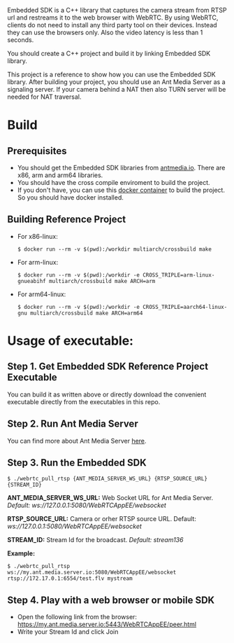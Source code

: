 Embedded SDK is a C++ library that captures the camera stream from RTSP url and restreams it to the web browser with WebRTC. 
By using WebRTC, clients do not need to install any third party tool on their devices. Instead they can use the browsers only. Also the video latency is less than 1 seconds. 

You should create a C++ project and build it by linking Embedded SDK library. 

This project is a reference to show how you can use the Embedded SDK library. After building your project, you should use an Ant Media Server as a signaling server. If your camera behind a NAT then also TURN server will be needed for NAT traversal.


# Build
## Prerequisites
- You should get the Embedded SDK libraries from [antmedia.io](https://antmedia.io). There are x86, arm and arm64 libraries.
- You should have the cross compile enviroment to build the project. 
- If you don't have, you can use this [docker container](https://github.com/multiarch/crossbuild) to build the project. So you should have docker installed.

## Building Reference Project
- For x86-linux:

  `$ docker run --rm -v $(pwd):/workdir multiarch/crossbuild make`
- For arm-linux:
  
  `$ docker run --rm -v $(pwd):/workdir -e CROSS_TRIPLE=arm-linux-gnueabihf multiarch/crossbuild make ARCH=arm`
- For arm64-linux:
  
  `$ docker run --rm -v $(pwd):/workdir -e CROSS_TRIPLE=aarch64-linux-gnu multiarch/crossbuild make ARCH=arm64`


# Usage of executable:

## Step 1. Get Embedded SDK Reference Project Executable
You can build it as written above or directly download the convenient executable directly from the executables in this repo.

## Step 2. Run Ant Media Server
You can find more about Ant Media Server [here](https://github.com/ant-media/Ant-Media-Server/wiki).

## Step 3. Run the Embedded SDK

`
$ ./webrtc_pull_rtsp {ANT_MEDIA_SERVER_WS_URL} {RTSP_SOURCE_URL} {STREAM_ID}
`

  **ANT_MEDIA_SERVER_WS_URL:** Web Socket URL for Ant Media Server. *Default: ws://127.0.0.1:5080/WebRTCAppEE/websocket*

  **RTSP_SOURCE_URL:** Camera or orher RTSP source URL. Default: *ws://127.0.0.1:5080/WebRTCAppEE/websocket*

  **STREAM_ID:** Stream Id for the broadcast. *Default: stream136*

**Example:**

  `
  $ ./webrtc_pull_rtsp ws://my.ant.media.server.io:5080/WebRTCAppEE/websocket rtsp://172.17.0.1:6554/test.flv mystream
  `

## Step 4. Play with a web browser or mobile SDK
- Open the following link from the browser:
  https://my.ant.media.server.io:5443/WebRTCAppEE/peer.html
- Write your Stream Id and click Join
